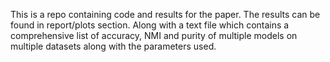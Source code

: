 This is a repo containing code and results for the paper. The results can be found in report/plots section.
Along with a text file which contains a comprehensive list of accuracy, NMI and purity of multiple models on multiple datasets along with the parameters used.
